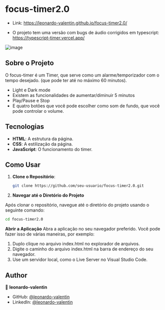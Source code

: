 # focus-timer2.0
 - Link: https://leonardo-valentin.github.io/focus-timer2.0/
   
 - O projeto tem uma versão com bugs de áudio corrigidos em typescript: https://typescript-timer.vercel.app/
 
![image](https://github.com/leonardo-valentin/typescript-timer/assets/71048056/03daf015-4d93-4fd4-a79d-1786b5e97106)

## Sobre o Projeto
O focus-timer é um Timer, que serve como um alarme/temporizador com o tempo desejado. (que pode ter até no máximo 60 minutos).
- Light e Dark mode
- Existem as funcionalidades de aumentar/diminuir 5 minutos
- Play/Pause e Stop
- E quatro botões que você pode escolher como som de fundo, que você pode controlar o volume.

## Tecnologias
- **HTML**: A estrutura da página.
- **CSS**: A estilização da página.
- **JavaScript**: O funcionamento do timer.
  
## Como Usar

1. **Clone o Repositório**:

   ```bash
   git clone https://github.com/seu-usuario/focus-timer2.0.git
   ```

2. **Navegar até o Diretório do Projeto**

Após clonar o repositório, navegue até o diretório do projeto usando o seguinte comando:

   ```bash
   cd focus-timer2.0
   ```

**Abrir a Aplicação**
Abra a aplicação no seu navegador preferido. Você pode fazer isso de várias maneiras, por exemplo:

1. Duplo clique no arquivo index.html no explorador de arquivos.
2. Digite o caminho do arquivo index.html na barra de endereço do seu navegador.
3. Use um servidor local, como o Live Server no Visual Studio Code.
## Author

👤 **leonardo-valentin**

* GitHub: [@leonardo-valentin](https://github.com/leonardo-valentin)
* LinkedIn: [@leonardo-valentin](https://linkedin.com/in/leonardo-valentin)
